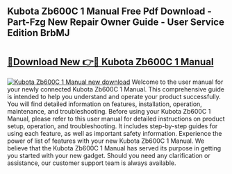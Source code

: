 ## Kubota Zb600C 1 Manual Free Pdf Download - Part-Fzg New Repair Owner Guide - User Service Edition BrbMJ

# <h2><a href="http://bc86899.oget.top/?id=Kubota+Zb600C+1+Manual">🔗Download New 👉🔴 Kubota Zb600C 1 Manual</a></h2>

[![Kubota Zb600C 1 Manual new download](https://i.imgur.com/5g1atiW.png)](http://bc86899.oget.top/?id=Kubota+Zb600C+1+Manual)
Welcome to the user manual for your newly connected Kubota Zb600C 1 Manual. This comprehensive guide is intended to help you understand and operate your product successfully. You will find detailed information on features, installation, operation, maintenance, and troubleshooting. Before using your Kubota Zb600C 1 Manual, please refer to this user manual for detailed instructions on product setup, operation, and troubleshooting. It includes step-by-step guides for using each feature, as well as important safety information. Experience the power of list of features with your new Kubota Zb600C 1 Manual. We believe that the Kubota Zb600C 1 Manual has served its purpose in getting you started with your new gadget. Should you need any clarification or assistance, our customer support team is always available.

